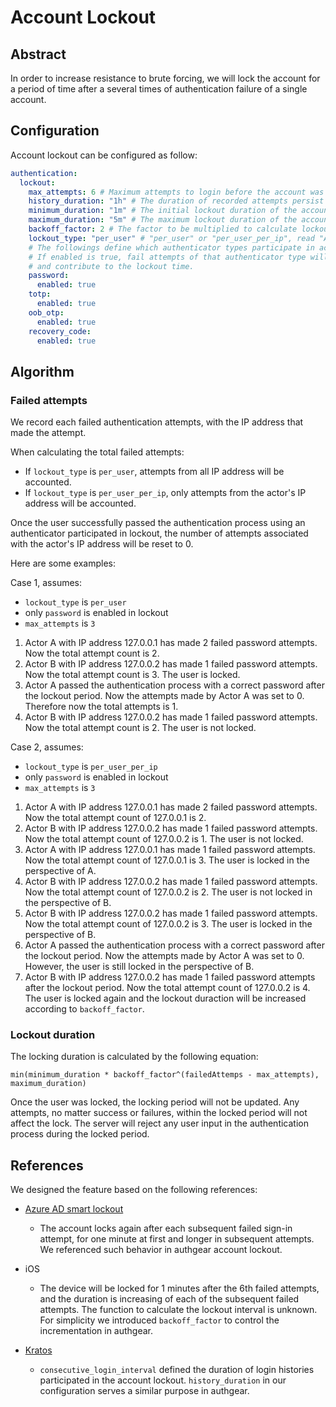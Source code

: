 # Account Lockout

## Abstract

In order to increase resistance to brute forcing, we will lock the account for a period of time after a several times of authentication failure of a single account.

## Configuration

Account lockout can be configured as follow:

```yaml
authentication:
  lockout:
    max_attempts: 6 # Maximum attempts to login before the account was locked
    history_duration: "1h" # The duration of recorded attempts persist after the last update
    minimum_duration: "1m" # The initial lockout duration of the account
    maximum_duration: "5m" # The maximum lockout duration of the account after multipled by backoff_factor
    backoff_factor: 2 # The factor to be multiplied to calculate lockout duration in subsequent login failures
    lockout_type: "per_user" # "per_user" or "per_user_per_ip", read "Algorithm" section for details
    # The followings define which authenticator types participate in account lockout.
    # If enabled is true, fail attempts of that authenticator type will be counted,
    # and contribute to the lockout time.
    password:
      enabled: true
    totp:
      enabled: true
    oob_otp:
      enabled: true
    recovery_code:
      enabled: true
```

## Algorithm

### Failed attempts

We record each failed authentication attempts, with the IP address that made the attempt.

When calculating the total failed attempts:

- If `lockout_type` is `per_user`, attempts from all IP address will be accounted.
- If `lockout_type` is `per_user_per_ip`, only attempts from the actor's IP address will be accounted.

Once the user successfully passed the authentication process using an authenticator participated in lockout, the number of attempts associated with the actor's IP address will be reset to 0.

Here are some examples:

Case 1, assumes:

- `lockout_type` is `per_user`
- only `password` is enabled in lockout
- `max_attempts` is `3`

1. Actor A with IP address 127.0.0.1 has made 2 failed password attempts. Now the total attempt count is 2.
2. Actor B with IP address 127.0.0.2 has made 1 failed password attempts. Now the total attempt count is 3. The user is locked.
3. Actor A passed the authentication process with a correct password after the lockout period. Now the attempts made by Actor A was set to 0. Therefore now the total attempts is 1.
4. Actor B with IP address 127.0.0.2 has made 1 failed password attempts. Now the total attempt count is 2. The user is not locked.

Case 2, assumes:

- `lockout_type` is `per_user_per_ip`
- only `password` is enabled in lockout
- `max_attempts` is `3`

1. Actor A with IP address 127.0.0.1 has made 2 failed password attempts. Now the total attempt count of 127.0.0.1 is 2.
2. Actor B with IP address 127.0.0.2 has made 1 failed password attempts. Now the total attempt count of 127.0.0.2 is 1. The user is not locked.
3. Actor A with IP address 127.0.0.1 has made 1 failed password attempts. Now the total attempt count of 127.0.0.1 is 3. The user is locked in the perspective of A.
4. Actor B with IP address 127.0.0.2 has made 1 failed password attempts. Now the total attempt count of 127.0.0.2 is 2. The user is not locked in the perspective of B.
5. Actor B with IP address 127.0.0.2 has made 1 failed password attempts. Now the total attempt count of 127.0.0.2 is 3. The user is locked in the perspective of B.
6. Actor A passed the authentication process with a correct password after the lockout period. Now the attempts made by Actor A was set to 0. However, the user is still locked in the perspective of B.
7. Actor B with IP address 127.0.0.2 has made 1 failed password attempts after the lockout period. Now the total attempt count of 127.0.0.2 is 4. The user is locked again and the lockout duraction will be increased according to `backoff_factor`.

### Lockout duration

The locking duration is calculated by the following equation:

```
min(minimum_duration * backoff_factor^(failedAttemps - max_attempts), maximum_duration)
```

Once the user was locked, the locking period will not be updated. Any attempts, no matter success or failures, within the locked period will not affect the lock. The server will reject any user input in the authentication process during the locked period.

## References

We designed the feature based on the following references:

- [Azure AD smart lockout](https://learn.microsoft.com/en-us/azure/active-directory/authentication/howto-password-smart-lockout#how-smart-lockout-works)

  - The account locks again after each subsequent failed sign-in attempt, for one minute at first and longer in subsequent attempts. We referenced such behavior in authgear account lockout.

- iOS

  - The device will be locked for 1 minutes after the 6th failed attempts, and the duration is increasing of each of the subsequent failed attempts. The function to calculate the lockout interval is unknown. For simplicity we introduced `backoff_factor` to control the incrementation in authgear.

- [Kratos](https://github.com/ory/kratos/issues/3037)

  - `consecutive_login_interval` defined the duration of login histories participated in the account lockout. `history_duration` in our configuration serves a similar purpose in authgear.
